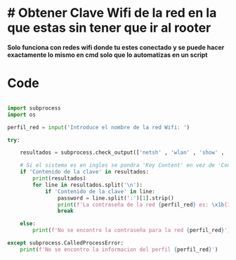 # # Obtener Clave Wifi de la red en la que estas sin tener que ir al rooter
**Solo funciona con redes wifi donde tu estes conectado y se puede hacer exactamente lo mismo en cmd solo que lo automatizas en un script**

# Code

```python

import subprocess
import os

perfil_red = input('Introduce el nombre de la red Wifi: ')

try:

    resultados = subprocess.check_output(['netsh' , 'wlan' , 'show' , 'profile' , perfil_red, 'key=clear'], shell= True).decode('utf-8' , errors= 'backslashreplace')

    # Si el sistema es en ingles se pondra 'Key Content' en vez de 'Contenido de la clave'
    if 'Contenido de la clave' in resultados:
        print(resultados)
        for line in resultados.split('\n'):
            if 'Contenido de la clave' in line:
                password = line.split(':')[1].strip()
                print(f'La contraseña de la red {perfil_red} es: \x1b[1;33m {password}')
                break

    else:
        print(f'No se encontro la contraseña para la red {perfil_red}')

except subprocess.CalledProcessError:
    print(f'No se encontro la informacion del perfil {perfil_red}')


```


